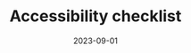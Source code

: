 ---
title: Accessibility checklist
date: 2023-09-01
description:
link: https://www.a11yproject.com/checklist/
pricing:
tags: 
- Cccessibility
- Checklist
- WCAG
categories: 
- Content
- Design
---